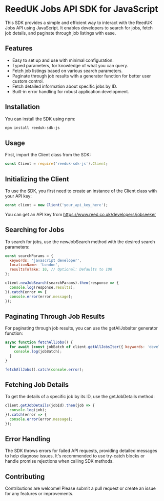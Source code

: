 # ReedUK Jobs API SDK for JavaScript

This SDK provides a simple and efficient way to interact with the ReedUK Jobs API using JavaScript. It enables developers to search for jobs, fetch job details, and paginate through job listings with ease.

## Features

- Easy to set up and use with minimal configuration.
- Typed parameters, for knowledge of what you can query.
- Fetch job listings based on various search parameters.
- Paginate through job results with a generator function for better user custom control.
- Fetch detailed information about specific jobs by ID.
- Built-in error handling for robust application development.

## Installation

You can install the SDK using npm:

```bash
npm install reeduk-sdk-js
```

## Usage

First, import the Client class from the SDK:

```javascript
const Client = require('reeduk-sdk-js').Client;
```

## Initializing the Client
To use the SDK, you first need to create an instance of the Client class with your API key:

```javascript
const client = new Client('your_api_key_here');
```

You can get an API key from https://www.reed.co.uk/developers/jobseeker

## Searching for Jobs
To search for jobs, use the newJobSearch method with the desired search parameters:
```javascript
const searchParams = {
  keywords: 'javascript developer',
  locationName: 'London',
  resultsToTake: 10, // Optional: Defaults to 100
};

client.newJobSearch(searchParams).then(response => {
  console.log(response.results);
}).catch(error => {
  console.error(error.message);
});
```

## Paginating Through Job Results
For paginating through job results, you can use the getAllJobsIter generator function:

```javascript
async function fetchAllJobs() {
  for await (const jobBatch of client.getAllJobsIter({ keywords: 'developer' })) {
    console.log(jobBatch);
  }
}

fetchAllJobs().catch(console.error);
```

## Fetching Job Details
To get the details of a specific job by its ID, use the getJobDetails method:

```javascript
client.getJobDetails(jobId).then(job => {
  console.log(job);
}).catch(error => {
  console.error(error.message);
});
```

## Error Handling

The SDK throws errors for failed API requests, providing detailed messages to help diagnose issues. It's recommended to use try-catch blocks or handle promise rejections when calling SDK methods.

## Contributing

Contributions are welcome! Please submit a pull request or create an issue for any features or improvements.

